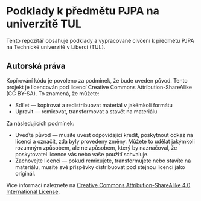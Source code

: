# Podklady k předmětu PJPA na univerzitě TUL

Tento repozitář obsahuje podklady a vypracované civčení k předmětu PJPA na Technické univerzitě v Liberci (TUL).

## Autorská práva

Kopírování kódu je povoleno za podmínek, že bude uveden původ. Tento projekt je licencován pod licencí Creative Commons Attribution-ShareAlike (CC BY-SA). To znamená, že můžete:

- Sdílet — kopírovat a redistribuovat materiál v jakémkoli formátu
- Upravit — remixovat, transformovat a stavět na materiálu

Za následujících podmínek:

- Uveďte původ — musíte uvést odpovídající kredit, poskytnout odkaz na licenci a označit, zda byly provedeny změny. Můžete to udělat jakýmkoli rozumným způsobem, ale ne způsobem, který by naznačoval, že poskytovatel licence vás nebo vaše použití schvaluje.
- Zachovejte licenci — pokud remixujete, transformujete nebo stavíte na materiálu, musíte své příspěvky distribuovat pod stejnou licencí jako originál.

Více informací naleznete na [Creative Commons Attribution-ShareAlike 4.0 International License](https://creativecommons.org/licenses/by-sa/4.0/).
